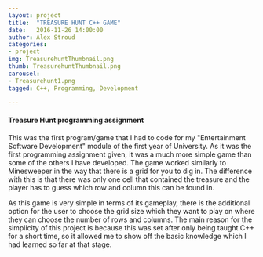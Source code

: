 ```yaml
---
layout: project
title:  "TREASURE HUNT C++ GAME"
date:   2016-11-26 14:00:00
author: Alex Stroud
categories:
- project
img: TreasurehuntThumbnail.png
thumb: TreasurehuntThumbnail.png
carousel:
- Treasurehunt1.png
tagged: C++, Programming, Development

---
```


#### Treasure Hunt programming assignment
This was the first program/game that I had to code for my "Entertainment Software Development" module of the first year of University. As it was the first programming assignment given, it was a much more simple game than some of the others I have developed. The game worked similarly to Minesweeper in the way that there is a grid for you to dig in. The difference with this is that there was only one cell that contained the treasure and the player has to guess which row and column this can be found in.

As this game is very simple in terms of its gameplay, there is the additional option for the user to choose the grid size which they want to play on where they can choose the number of rows and columns. The main reason for the simplicity of this project is because this was set after only being taught C++ for a short time, so it allowed me to show off the basic knowledge which I had learned so far at that stage.
